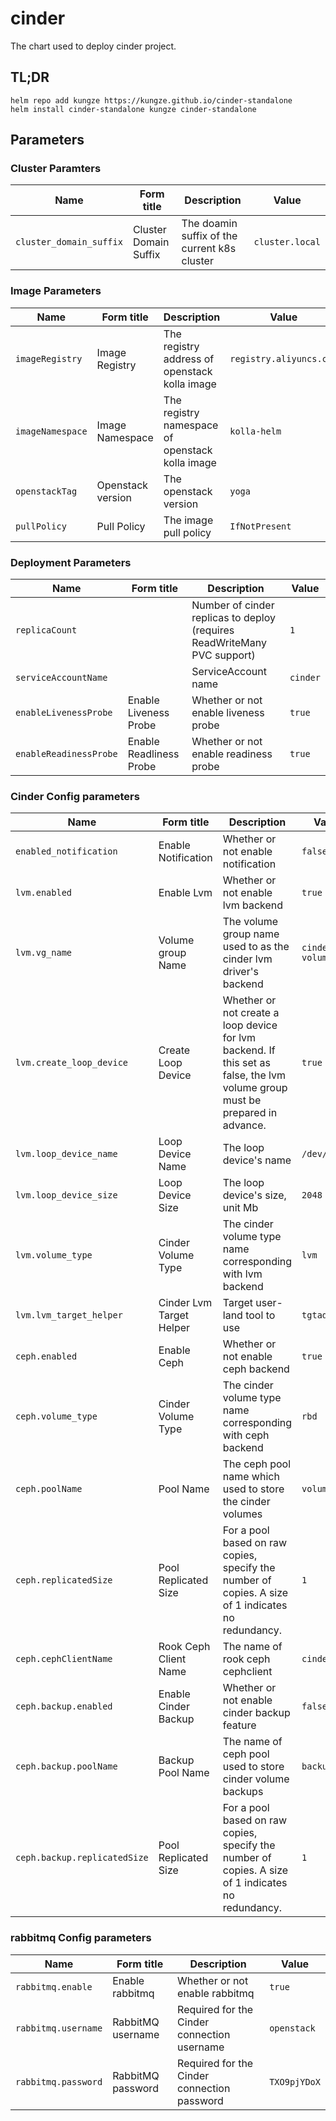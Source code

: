 
# cinder

The chart used to deploy cinder project.

## TL;DR

```shell
helm repo add kungze https://kungze.github.io/cinder-standalone
helm install cinder-standalone kungze cinder-standalone
```


## Parameters

### Cluster Paramters

| Name                    | Form title            | Description                                  | Value           |
| ----------------------- | --------------------- | -------------------------------------------- | --------------- |
| `cluster_domain_suffix` | Cluster Domain Suffix | The doamin suffix of the current k8s cluster | `cluster.local` |


### Image Parameters

| Name             | Form title        | Description                                     | Value                   |
| ---------------- | ----------------- | ----------------------------------------------- | ----------------------- |
| `imageRegistry`  | Image Registry    | The registry address of openstack kolla image   | `registry.aliyuncs.com` |
| `imageNamespace` | Image Namespace   | The registry namespace of openstack kolla image | `kolla-helm`            |
| `openstackTag`   | Openstack version | The openstack version                           | `yoga`                  |
| `pullPolicy`     | Pull Policy       | The image pull policy                           | `IfNotPresent`          |


### Deployment Parameters

| Name                   | Form title              | Description                                                              | Value    |
| ---------------------- | ----------------------- | ------------------------------------------------------------------------ | -------- |
| `replicaCount`         |                         | Number of cinder replicas to deploy (requires ReadWriteMany PVC support) | `1`      |
| `serviceAccountName`   |                         | ServiceAccount name                                                      | `cinder` |
| `enableLivenessProbe`  | Enable Liveness Probe   | Whether or not enable liveness probe                                     | `true`   |
| `enableReadinessProbe` | Enable Readliness Probe | Whether or not enable readiness probe                                    | `true`   |


### Cinder Config parameters

| Name                         | Form title                  | Description                                                                                                                  | Value                        |
| ---------------------------- | --------------------------- | ---------------------------------------------------------------------------------------------------------------------------- | ---------------------------- |
| `enabled_notification`       | Enable Notification         | Whether or not enable notification                                                                                           | `false`                      |
| `lvm.enabled`                | Enable Lvm                  | Whether or not enable lvm backend                                                                                            | `true`                       |
| `lvm.vg_name`                | Volume group Name           | The volume group name used to as the cinder lvm driver's backend                                                             | `cinder-volumes`             |
| `lvm.create_loop_device`     | Create Loop Device          | Whether or not create a loop device for lvm backend. If this set as false, the lvm volume group must be prepared in advance. | `true`                       |
| `lvm.loop_device_name`       |  Loop Device Name           | The loop device's name                                                                                                       | `/dev/loop0`                 |
| `lvm.loop_device_size`       | Loop Device Size            | The loop device's size, unit Mb                                                                                              | `2048`                       |
| `lvm.volume_type`            | Cinder Volume Type          | The cinder volume type name corresponding with lvm backend                                                                   | `lvm`                       |
| `lvm.lvm_target_helper`      | Cinder Lvm Target Helper    | Target user-land tool to use                                                                                                 | `tgtadm`                     |
| `ceph.enabled`               | Enable Ceph                 | Whether or not enable ceph backend                                                                                           | `true`                       |
| `ceph.volume_type`           | Cinder Volume Type          | The cinder volume type name corresponding with ceph backend                                                                  | `rbd`                       |
| `ceph.poolName`              | Pool Name                   | The ceph pool name which used to store the cinder volumes                                                                    | `volumes`                    |
| `ceph.replicatedSize`        | Pool Replicated Size        | For a pool based on raw copies, specify the number of copies. A size of 1 indicates no redundancy.                           | `1`                          |
| `ceph.cephClientName`        | Rook Ceph Client Name       | The name of rook ceph cephclient                                                                                             | `cinder`                     |
| `ceph.backup.enabled`        | Enable Cinder Backup        | Whether or not enable cinder backup feature                                                                                  | `false`                       |
| `ceph.backup.poolName`       | Backup Pool Name            | The name of ceph pool used to store cinder volume backups                                                                    | `backups`                    |
| `ceph.backup.replicatedSize` | Pool Replicated Size        | For a pool based on raw copies, specify the number of copies. A size of 1 indicates no redundancy.                           | `1`                          |


### rabbitmq Config parameters

| Name             | Form title        | Description                                     | Value                   |
| ---------------- | ----------------- | ----------------------------------------------- | ----------------------- |
| `rabbitmq.enable`  | Enable rabbitmq    | Whether or not enable rabbitmq               | `true` |
| `rabbitmq.username` | RabbitMQ username   | Required for the Cinder connection username | `openstack`            |
| `rabbitmq.password`   | RabbitMQ password | Required for the Cinder connection password | `TXO9pjYDoX`           |
